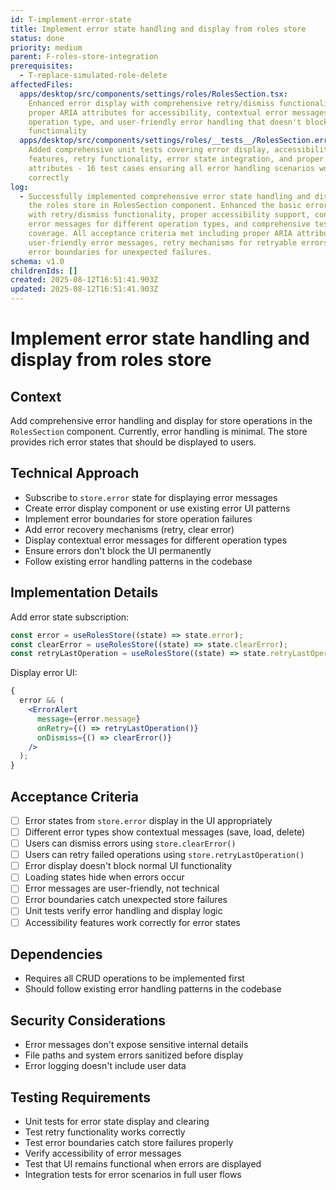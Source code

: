 ```yaml
---
id: T-implement-error-state
title: Implement error state handling and display from roles store
status: done
priority: medium
parent: F-roles-store-integration
prerequisites:
  - T-replace-simulated-role-delete
affectedFiles:
  apps/desktop/src/components/settings/roles/RolesSection.tsx:
    Enhanced error display with comprehensive retry/dismiss functionality,
    proper ARIA attributes for accessibility, contextual error messages based on
    operation type, and user-friendly error handling that doesn't block UI
    functionality
  apps/desktop/src/components/settings/roles/__tests__/RolesSection.error.test.tsx:
    Added comprehensive unit tests covering error display, accessibility
    features, retry functionality, error state integration, and proper ARIA
    attributes - 16 test cases ensuring all error handling scenarios work
    correctly
log:
  - Successfully implemented comprehensive error state handling and display from
    the roles store in RolesSection component. Enhanced the basic error display
    with retry/dismiss functionality, proper accessibility support, contextual
    error messages for different operation types, and comprehensive test
    coverage. All acceptance criteria met including proper ARIA attributes,
    user-friendly error messages, retry mechanisms for retryable errors, and
    error boundaries for unexpected failures.
schema: v1.0
childrenIds: []
created: 2025-08-12T16:51:41.903Z
updated: 2025-08-12T16:51:41.903Z
---
```


# Implement error state handling and display from roles store

## Context

Add comprehensive error handling and display for store operations in the `RolesSection` component. Currently, error handling is minimal. The store provides rich error states that should be displayed to users.

## Technical Approach

- Subscribe to `store.error` state for displaying error messages
- Create error display component or use existing error UI patterns
- Implement error boundaries for store operation failures
- Add error recovery mechanisms (retry, clear error)
- Display contextual error messages for different operation types
- Ensure errors don't block the UI permanently
- Follow existing error handling patterns in the codebase

## Implementation Details

Add error state subscription:

```jsx
const error = useRolesStore((state) => state.error);
const clearError = useRolesStore((state) => state.clearError);
const retryLastOperation = useRolesStore((state) => state.retryLastOperation);
```

Display error UI:

```jsx
{
  error && (
    <ErrorAlert
      message={error.message}
      onRetry={() => retryLastOperation()}
      onDismiss={() => clearError()}
    />
  );
}
```

## Acceptance Criteria

- [ ] Error states from `store.error` display in the UI appropriately
- [ ] Different error types show contextual messages (save, load, delete)
- [ ] Users can dismiss errors using `store.clearError()`
- [ ] Users can retry failed operations using `store.retryLastOperation()`
- [ ] Error display doesn't block normal UI functionality
- [ ] Loading states hide when errors occur
- [ ] Error messages are user-friendly, not technical
- [ ] Error boundaries catch unexpected store failures
- [ ] Unit tests verify error handling and display logic
- [ ] Accessibility features work correctly for error states

## Dependencies

- Requires all CRUD operations to be implemented first
- Should follow existing error handling patterns in the codebase

## Security Considerations

- Error messages don't expose sensitive internal details
- File paths and system errors sanitized before display
- Error logging doesn't include user data

## Testing Requirements

- Unit tests for error state display and clearing
- Test retry functionality works correctly
- Test error boundaries catch store failures properly
- Verify accessibility of error messages
- Test that UI remains functional when errors are displayed
- Integration tests for error scenarios in full user flows
